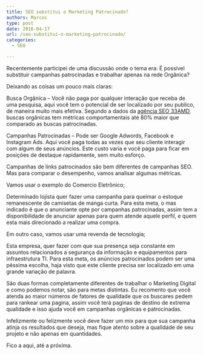 ```yaml
---
title: SEO substitui o Marketing Patrocinado?
authors: Marcos
type: post
date: 2016-04-17
url: /seo-substitui-o-marketing-patrocinado/
categories:
  - SEO

---
```

Recentemente participei de uma discussão onde o tema era: É possível substituir campanhas patrocinadas e trabalhar apenas na rede Orgânica?

Deixando as coisas um pouco mais claras:

Busca Orgânica &#8211; Você não paga por qualquer interação que receba de uma pesquisa, aqui você tem o potencial de ser localizado por seu publico, de maneira muito mais efetiva. Segundo a dados da <a href="http://www.33amd.com" target="_blank">agência SEO 33AMD</a>, buscas orgânicas tem métricas comportamentais até 80% maior que comparado as buscas patrocinadas.

Campanhas Patrocinadas &#8211; Pode ser Google Adwords, Facebook e Instagram Ads. Aqui você paga todas as vezes que seu cliente interagir com algum de seus anúncios. Este custo varia e você paga para ficar em posições de destaque rapidamente, sem muito esforço.

Campanhas de links patrocinados são bem diferentes de campanhas SEO. Mas para comparar o desempenho, vamos analisar algumas métricas.

Vamos usar o exemplo do Comercio Eletrônico;
  
Determinado lojista quer fazer uma campanha para queimar o estoque remanescente de camisetas de manga curta. Para esta meta, o mas indicado é que o anunciante opte por campanhas patrocinadas, assim tem a disponibilidade de anunciar apenas para quem atende aquele perfil, e quem esta mais direcionado a realizar uma compra.

Em outro caso, vamos usar uma revenda de tecnologia;
  
Esta empresa, quer fazer com que sua presença seja constante em assuntos relacionados a segurança da informação e equipamentos para infraestrutura TI. Para esta meta, os anúncios patrocinados podem ser uma péssima escolha, haja visto que este cliente precisa ser localizado em uma grande variação de palavra.

São duas formas completamente diferentes de trabalhar o Marketing Digital e como podemos notar, são para metas distintas. Eu recomento que você atenda ao maior números de fatores de qualidade que os buscares pedem para rankear uma pagina, assim você terá paginas de destino de extrema qualidade e isso ajuda você em campanhas orgânicas e patrocinadas.

Infelizmente ou felizmente você deve fazer um mix para que sua campanha atinja os resultados que deseja, mas fique atento sobre a qualidade de seu projeto e não apenas em quantidades.

Fico a aqui, até a próxima.